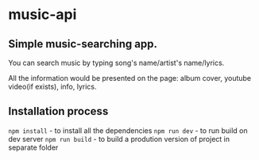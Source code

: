 # music-api
## Simple music-searching app.

You can search music by typing song's name/artist's name/lyrics.

All the information would be presented on the page: album cover, youtube video(if exists), info, lyrics.


## Installation process
`npm install` - to install all the dependencies
`npm run dev` - to run build on dev server
`npm run build` - to build a prodution version of project in separate folder
